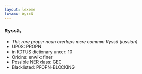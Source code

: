 ```yaml
---
layout: lexeme
lexeme: Ryssä
---
```


###  Ryssä₁

* _This rare proper noun overlaps more common *Ryssä* (russian)_
* UPOS:  PROPN
* in KOTUS dictionary under:  10
* Origins: [enwikt](https://en.wiktionary.org/wiki/Ryssä) finer 
* Possible NER class:  GEO
* Blacklisted:  PROPN-BLOCKING

